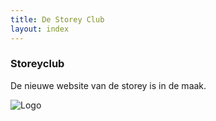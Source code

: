 ```yaml
---
title: De Storey Club
layout: index
---
```


### Storeyclub


De nieuwe website van de storey is in de maak. 

![Logo](https://storeyclubwebsite.github.io/storeyclubwebsite/images/logo.png  "Logo")